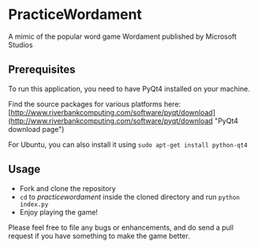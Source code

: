 PracticeWordament
=================

A mimic of the popular word game Wordament published by Microsoft Studios

Prerequisites
-------------
To run this application, you need to have PyQt4 installed on your machine. 

Find the source packages for various platforms here: [http://www.riverbankcomputing.com/software/pyqt/download](http://www.riverbankcomputing.com/software/pyqt/download "PyQt4 download page")

For Ubuntu, you can also install it using `sudo apt-get install python-qt4` 

Usage
-----
- Fork and clone the repository
- `cd` to *practicewordament* inside the cloned directory and run `python index.py`
- Enjoy playing the game!

Please feel free to file any bugs or enhancements, and do send a pull request if you have something to make the game better. 